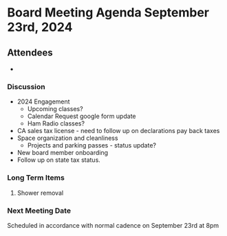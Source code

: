 # Board Meeting Agenda September 23rd, 2024

## Attendees
- 

### Discussion
- 2024 Engagement
  - Upcoming classes?
  - Calendar Request google form update
  - Ham Radio classes?
- CA sales tax license - need to follow up on declarations pay back taxes
- Space organization and cleanliness
  - Projects and parking passes - status update?
- New board member onboarding
- Follow up on state tax status.

### Long Term Items
1. Shower removal


### Next Meeting Date
Scheduled in accordance with normal cadence on September 23rd at 8pm
